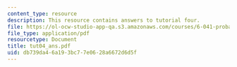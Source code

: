 ```yaml
---
content_type: resource
description: This resource contains answers to tutorial four.
file: https://ol-ocw-studio-app-qa.s3.amazonaws.com/courses/6-041-probabilistic-systems-analysis-and-applied-probability-spring-2006/db739da46a193bc77e0628a6672d6d5f_tut04_ans.pdf
file_type: application/pdf
resourcetype: Document
title: tut04_ans.pdf
uid: db739da4-6a19-3bc7-7e06-28a6672d6d5f
---
```

